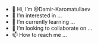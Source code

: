 - 👋 Hi, I’m @Damir-Karomatullaev
- 👀 I’m interested in ...
- 🌱 I’m currently learning ...
- 💞️ I’m looking to collaborate on ...
- 📫 How to reach me ...

<!---from kivy.app import App 
from kivy.uix.button import Button
from kivy.uix.widget import Widget
from kivy.uix.label import Label
from kivy.uix.boxlayout import BoxLayout

from kivy.uix.gridlayout import GridLayout

from kivy.config import Config

Config.set('graphics', 'resizable', '0')
Config.set('graphics', 'width', '400')
Config.set('graphics', 'height', '500')


class CalculatorApp(App):
    
    def update_label(self):
        self.lbl.text = self.formula

    def add_number(self, instance):
        if(self.formula == "0"):
            self.formula = ""

        self.formula += str(instance.text)
        self.update_label()

    def add_operation(self, instance):
        if (str(instance.text) =="x"):
            self.formula += "*"
        else:
            self.formula += str(instance.text)
        
        self.update_label()
    
    def add_clear(self, operation):
        if operation == "C":
            self.formula += ""
        
     
    def calc_result(self, instance):
        self.lbl.text = str(eval(self.lbl.text))
        self.formula = ""
    def build(self):
        self.formula = ""
        bl = BoxLayout(orientation = 'vertical', padding = 25)
        gl = GridLayout(cols = 5, spacing = 1.5, size_hint = (1, .7))
        
        self.lbl = Label(text = "0", font_size = 40, halign = "right",
         size_hint = (1, .3), text_size = (400 - 50, 500 * .3 - 50,
         ))
        bl.add_widget (self.lbl)

        gl.add_widget (Button(text = "7", on_press = self.add_number,
            background_color = [0, .55, .88, 5]) )
        gl.add_widget (Button(text = "8", on_press = self.add_number,
            background_color = [0, .55, .88, 5]) )
        gl.add_widget (Button(text = "9", on_press = self.add_number,
            background_color = [0, .55, .88, 5]) )
        gl.add_widget (Button(text = "x", on_press = self.add_operation,
            background_color = [0, 1, 0, 1]) )
        gl.add_widget (Button(text = "(", on_press = self.add_operation,
            background_color = [255, 69, 0, .5]) )

        gl.add_widget (Button(text = "4", on_press = self.add_number,
            background_color = [0, .55, .88, 5]) )
        gl.add_widget (Button(text = "5", on_press = self.add_number,
            background_color = [0, .55, .88, 5]) )
        gl.add_widget (Button(text = "6", on_press = self.add_number,
            background_color = [0, .55, .88, 5]) )
        gl.add_widget (Button(text = "-", on_press = self.add_operation,
            background_color = [0, 1, 0, 1]) )
        gl.add_widget (Button(text = ")", on_press = self.add_operation,
            background_color = [255, 69, 0, .5]) )

        gl.add_widget (Button(text = "1", on_press = self.add_number,
            background_color = [0, .55, .88, 5]) )
        gl.add_widget (Button(text = "2", on_press = self.add_number,
            background_color = [0, .55, .88, 5]) )
        gl.add_widget (Button(text = "3", on_press = self.add_number,
            background_color = [0, .55, .88, 5]) )
        gl.add_widget (Button(text = "+", on_press = self.add_operation,
            background_color = [0, 1, 0, 1]) )
        gl.add_widget (Button(text = "%", on_press = self.add_operation,
            background_color = [0, 1, 0, 1]) )

        gl.add_widget (Button(text = ",", on_press = self.add_number,
            background_color = [0, .55, .88, 5]) )
        gl.add_widget (Button(text = "0", on_press = self.add_number,
            background_color = [0, .55, .88, 5]) )
        gl.add_widget (Button(text = "=", on_press = self.calc_result,
            background_color = [1, .2, 0, 1]) )
        gl.add_widget (Button(text = "/", on_press = self.add_operation,
            background_color = [0, 1, 0, 1]) )
        gl.add_widget (Button(text = "", on_press = self.add_clear,
            background_color = [0, 0, 0, 1]) )

        bl.add_widget (gl)
        return bl



if __name__ == "__main__":
    CalculatorApp().run()
Damir-Karomatullaev/Damir-Karomatullaev is a ✨ special ✨ repository because its `README.md` (this file) appears on your GitHub profile.
You can click the Preview link to take a look at your changes.
--->
